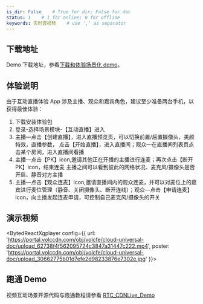 ```yaml
---
is_dir: False    # True for dir; False for doc
status: 1    # 1 for online; 0 for offline
keywords: 实时音视频    # use ',' as separator
---
```


## 下载地址

Demo 下载地址，参看[下载和体验场景化 demo](75707.md#%E4%B8%8B%E8%BD%BD%E5%92%8C%E4%BD%93%E9%AA%8C%E5%9C%BA%E6%99%AF%E5%8C%96-demo)。

## 体验说明

由于互动直播体验 App 涉及主播、观众和嘉宾角色，建议至少准备两台手机，以获得最佳体验：

1. 下载安装体验包 
2. 登录-选择场景模块-【互动直播】进入
3. 主播—点击【创建直播】，进入直播预览页，可以切换前置/后置摄像头，美颜特效，直播参数，
点击【开始直播】，进入直播间；观众—在直播间列表页点击某个房间，进入直播间看播
4. 主播—点击【PK】icon,邀请其他正在开播的主播进行连麦；再次点击【断开PK】icon，结束连麦
主播之间可以看到彼此的网络状况、麦克风/摄像头是否开启、静音对方主播
5. 主播—点击【观众连麦】icon,邀请直播间内的观众连麦，并可以对麦位上的嘉宾进行麦位管理（静音、关闭摄像头、断开连线）；观众—点击【申请连麦】icon，向主播发起连麦申请，可控制自己麦克风/摄像头的开关

## 演示视频

<BytedReactXgplayer config={{ url: 'https://portal.volccdn.com/obj/volcfe/cloud-universal-doc/upload_62738f4f562095724c3847a31447c222.mp4', poster: 'https://portal.volccdn.com/obj/volcfe/cloud-universal-doc/upload_30662775b01d7efe2d98233876e7302e.jpg' }}></BytedReactXgplayer>

## 跑通 Demo

视频互动场景开源代码与跑通教程请参看 [RTC_CDNLive_Demo](https://github.com/volcengine/RTC_CDNLive_Demo)
